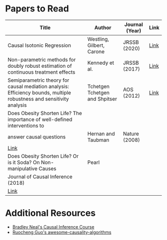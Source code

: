 
# Papers to Read 
| Title                                                                                                                        | Author                         | Journal (Year) | Link                                                                                                                                                                                                                                        |
|------------------------------------------------------------------------------------------------------------------------------|--------------------------------|----------------|---------------------------------------------------------------------------------------------------------------------------------------------------------------------------------------------------------------------------------------------|
| Causal Isotonic Regression                                                                                                   | Westling, Gilbert, Carone      | JRSSB (2020)   | [Link](https://academic.oup.com/jrsssb/article/82/3/719/7056122)                                                                                                                                                                            |
| Non-parametric methods for doubly robust estimation of continuous treatment effects                                          | Kennedy et al.                 | JRSSB (2017)   | [Link](https://www.jstor.org/stable/pdf/26773159.pdf?casa_token=Eo13KOdc7qAAAAAA:Iw5TyZtFv80bGZpmy81Tc_fshwZeIzy0tzUYd7f29nOLhXHpKMzNzjiM0r-wLZEteZRMgdKiLKehYvwS7Q8E1Pgsr0P_cqzjmsWjCixDD2Iu4S49nJo) |
| Semiparametric theory for causal mediation analysis: Efficiency bounds, multiple robustness and sensitivity analysis | Tchetgen Tchetgen and Shpitser | AOS (2012)     | [Link](https://cepa.stanford.edu/sites/default/files/workshops/Tchetgen%20Tchetgen_Shpitser_AS%202012.pdf)                                                                                                        |
| Does Obesity Shorten Life? The importance of well-defined interventions to
answer causal questions | Hernan and Taubman | Nature (2008) |
[Link](https://www.nature.com/articles/ijo200882) |
| Does Obesity Shorten Life? Or is it Soda? On Non-manipulative Causes | Pearl
| Journal of Causal Inference (2018) |
[Link](https://ftp.cs.ucla.edu/pub/stat_ser/r483-reprint.pdf)|


# Additional Resources

* [Bradley Neal's Causal Inference
  Course](https://www.bradyneal.com/causal-inference-course)
* [Ruocheng Guo's
  awesome-causality-algorithms](https://github.com/rguo12/awesome-causality-algorithms)

